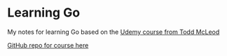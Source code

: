 # Learning Go

My notes for learning Go based on the [Udemy course from Todd McLeod](https://www.udemy.com/course/learn-how-to-code/)

[GitHub repo for course here](https://github.com/GoesToEleven/learn-to-code-go-version-03)

